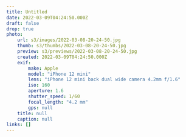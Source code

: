 ```yaml
---
title: Untitled
date: 2022-03-09T04:24:50.000Z
draft: false
drop: true
photo:
    url: s3/images/2022-03-08-20-24-50.jpg
    thumb: s3/thumbs/2022-03-08-20-24-50.jpg
    preview: s3/previews/2022-03-08-20-24-50.jpg
    created: 2022-03-09T04:24:50.000Z
    exif:
        make: Apple
        model: "iPhone 12 mini"
        lens: "iPhone 12 mini back dual wide camera 4.2mm f/1.6"
        iso: 160
        aperture: 1.6
        shutter_speed: 1/60
        focal_length: "4.2 mm"
        gps: null
    title: null
    caption: null
links: []
---
```

